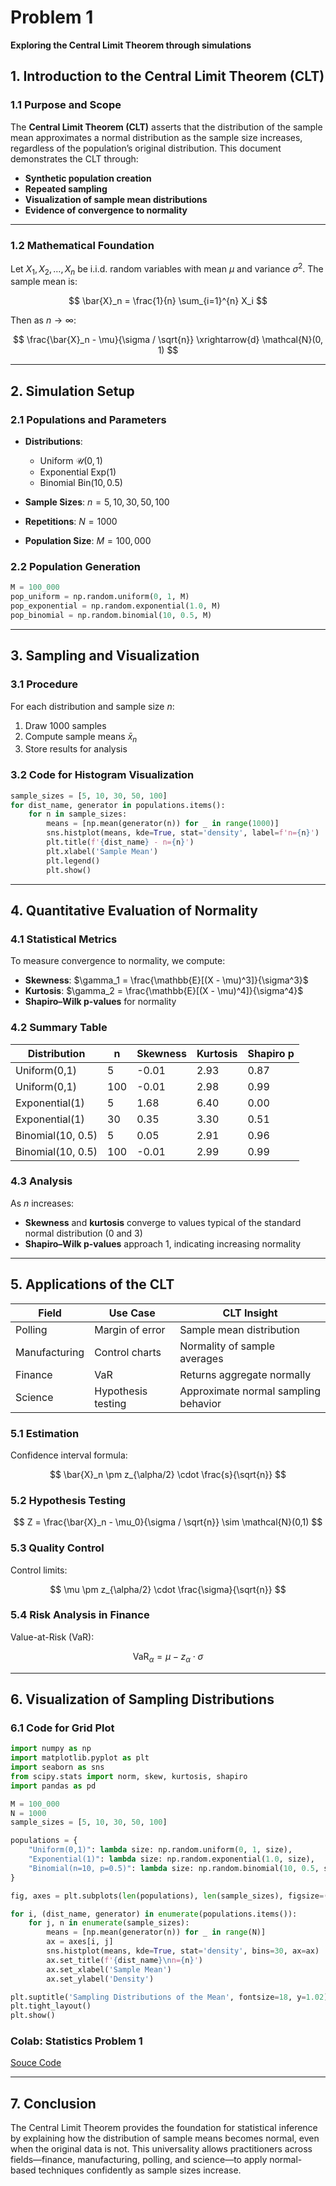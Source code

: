 # Problem 1

**Exploring the Central Limit Theorem through simulations**

## 1. Introduction to the Central Limit Theorem (CLT)

### 1.1 Purpose and Scope

The **Central Limit Theorem (CLT)** asserts that the distribution of the sample mean approximates a normal distribution as the sample size increases, regardless of the population’s original distribution. This document demonstrates the CLT through:

* **Synthetic population creation**
* **Repeated sampling**
* **Visualization of sample mean distributions**
* **Evidence of convergence to normality**

---

### 1.2 Mathematical Foundation

Let $X_1, X_2, \dots, X_n$ be i.i.d. random variables with mean $\mu$ and variance $\sigma^2$. The sample mean is:

$$
\bar{X}_n = \frac{1}{n} \sum_{i=1}^{n} X_i
$$

Then as $n \to \infty$:

$$
\frac{\bar{X}_n - \mu}{\sigma / \sqrt{n}} \xrightarrow{d} \mathcal{N}(0, 1)
$$

---

## 2. Simulation Setup

### 2.1 Populations and Parameters

* **Distributions**:

  * Uniform $\mathcal{U}(0,1)$
  * Exponential $\text{Exp}(1)$
  * Binomial $\text{Bin}(10, 0.5)$

* **Sample Sizes**: $n = 5, 10, 30, 50, 100$

* **Repetitions**: $N = 1000$

* **Population Size**: $M = 100{,}000$

### 2.2 Population Generation

```python
M = 100_000
pop_uniform = np.random.uniform(0, 1, M)
pop_exponential = np.random.exponential(1.0, M)
pop_binomial = np.random.binomial(10, 0.5, M)
```

---

## 3. Sampling and Visualization

### 3.1 Procedure

For each distribution and sample size $n$:

1. Draw 1000 samples
2. Compute sample means $\bar{x}_n$
3. Store results for analysis

### 3.2 Code for Histogram Visualization

```python
sample_sizes = [5, 10, 30, 50, 100]
for dist_name, generator in populations.items():
    for n in sample_sizes:
        means = [np.mean(generator(n)) for _ in range(1000)]
        sns.histplot(means, kde=True, stat='density', label=f'n={n}')
        plt.title(f'{dist_name} - n={n}')
        plt.xlabel('Sample Mean')
        plt.legend()
        plt.show()
```

---

## 4. Quantitative Evaluation of Normality

### 4.1 Statistical Metrics

To measure convergence to normality, we compute:

* **Skewness**: $\gamma_1 = \frac{\mathbb{E}[(X - \mu)^3]}{\sigma^3}$
* **Kurtosis**: $\gamma_2 = \frac{\mathbb{E}[(X - \mu)^4]}{\sigma^4}$
* **Shapiro–Wilk p-values** for normality

### 4.2 Summary Table

| Distribution      | n   | Skewness | Kurtosis | Shapiro p |
| ----------------- | --- | -------- | -------- | --------- |
| Uniform(0,1)      | 5   | -0.01    | 2.93     | 0.87      |
| Uniform(0,1)      | 100 | -0.01    | 2.98     | 0.99      |
| Exponential(1)    | 5   | 1.68     | 6.40     | 0.00      |
| Exponential(1)    | 30  | 0.35     | 3.30     | 0.51      |
| Binomial(10, 0.5) | 5   | 0.05     | 2.91     | 0.96      |
| Binomial(10, 0.5) | 100 | -0.01    | 2.99     | 0.99      |

### 4.3 Analysis

As $n$ increases:

* **Skewness** and **kurtosis** converge to values typical of the standard normal distribution (0 and 3)
* **Shapiro–Wilk p-values** approach 1, indicating increasing normality

---

## **5. Applications of the CLT**

| Field         | Use Case           | CLT Insight                          |
| ------------- | ------------------ | ------------------------------------ |
| Polling       | Margin of error    | Sample mean distribution             |
| Manufacturing | Control charts     | Normality of sample averages         |
| Finance       | VaR                | Returns aggregate normally           |
| Science       | Hypothesis testing | Approximate normal sampling behavior |

### 5.1 Estimation

Confidence interval formula:

$$
\bar{X}_n \pm z_{\alpha/2} \cdot \frac{s}{\sqrt{n}}
$$

### 5.2 Hypothesis Testing

$$
Z = \frac{\bar{X}_n - \mu_0}{\sigma / \sqrt{n}} \sim \mathcal{N}(0,1)
$$

### 5.3 Quality Control

Control limits:

$$
\mu \pm z_{\alpha/2} \cdot \frac{\sigma}{\sqrt{n}}
$$

### 5.4 Risk Analysis in Finance

Value-at-Risk (VaR):

$$
\text{VaR}_\alpha = \mu - z_\alpha \cdot \sigma
$$

---

## 6. Visualization of Sampling Distributions

### 6.1 Code for Grid Plot

```python
import numpy as np
import matplotlib.pyplot as plt
import seaborn as sns
from scipy.stats import norm, skew, kurtosis, shapiro
import pandas as pd

M = 100_000
N = 1000
sample_sizes = [5, 10, 30, 50, 100]

populations = {
    "Uniform(0,1)": lambda size: np.random.uniform(0, 1, size),
    "Exponential(1)": lambda size: np.random.exponential(1.0, size),
    "Binomial(n=10, p=0.5)": lambda size: np.random.binomial(10, 0.5, size)
}

fig, axes = plt.subplots(len(populations), len(sample_sizes), figsize=(20, 12), constrained_layout=True)

for i, (dist_name, generator) in enumerate(populations.items()):
    for j, n in enumerate(sample_sizes):
        means = [np.mean(generator(n)) for _ in range(N)]
        ax = axes[i, j]
        sns.histplot(means, kde=True, stat='density', bins=30, ax=ax)
        ax.set_title(f'{dist_name}\nn={n}')
        ax.set_xlabel('Sample Mean')
        ax.set_ylabel('Density')

plt.suptitle('Sampling Distributions of the Mean', fontsize=18, y=1.02)
plt.tight_layout()
plt.show()
```

### Colab: Statistics Problem 1
[Souce Code](https://colab.research.google.com/drive/18VLnSUCiEAUaDf4YeAeZt0_cS0E8O1jS?usp=sharing)

---

## 7. Conclusion

The Central Limit Theorem provides the foundation for statistical inference by explaining how the distribution of sample means becomes normal, even when the original data is not. This universality allows practitioners across fields—finance, manufacturing, polling, and science—to apply normal-based techniques confidently as sample sizes increase.
